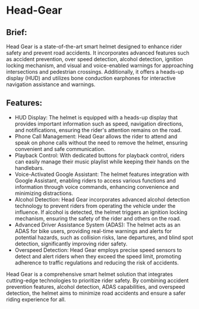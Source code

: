 # Head-Gear

## Brief:
Head Gear is a state-of-the-art smart helmet designed to enhance rider safety and prevent road accidents. It incorporates advanced features such as accident prevention, over speed detection, alcohol detection, ignition locking mechanism, and visual and voice-enabled warnings for approaching intersections and pedestrian crossings. Additionally, it offers a heads-up display (HUD) and utilizes bone conduction earphones for interactive navigation assistance and warnings.

## Features:
* HUD Display: The helmet is equipped with a heads-up display that provides important information such as speed, navigation directions, and notifications, ensuring the rider's attention remains on the road.
* Phone Call Management: Head Gear allows the rider to attend and speak on phone calls without the need to remove the helmet, ensuring convenient and safe communication.
* Playback Control: With dedicated buttons for playback control, riders can easily manage their music playlist while keeping their hands on the handlebars.
* Voice-Activated Google Assistant: The helmet features integration with Google Assistant, enabling riders to access various functions and information through voice commands, enhancing convenience and minimizing distractions.
* Alcohol Detection: Head Gear incorporates advanced alcohol detection technology to prevent riders from operating the vehicle under the influence. If alcohol is detected, the helmet triggers an ignition locking mechanism, ensuring the safety of the rider and others on the road.
* Advanced Driver Assistance System (ADAS): The helmet acts as an ADAS for bike users, providing real-time warnings and alerts for potential hazards, such as collision risks, lane departures, and blind spot detection, significantly improving rider safety.
* Overspeed Detection: Head Gear employs precise speed sensors to detect and alert riders when they exceed the speed limit, promoting adherence to traffic regulations and reducing the risk of accidents.

Head Gear is a comprehensive smart helmet solution that integrates cutting-edge technologies to prioritize rider safety. By combining accident prevention features, alcohol detection, ADAS capabilities, and overspeed detection, the helmet aims to minimize road accidents and ensure a safer riding experience for all.
